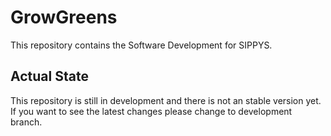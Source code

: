 # GrowGreens
This repository contains the Software Development for SIPPYS.

## Actual State
This repository is still in development and there is not an stable version yet. If you want to see the latest changes please change to development branch.
